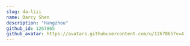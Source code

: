 ```yaml
---
slug: da-liii
name: Darcy Shen
description: "Hangzhou"
github_id: 1267865
github_avatar: https://avatars.githubusercontent.com/u/1267865?v=4
---
```



